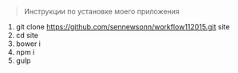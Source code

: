 > Инструкции по установке моего приложения

1. git clone https://github.com/sennewsonn/workflow112015.git site
2. cd site
3. bower i
4. npm i
5. gulp
